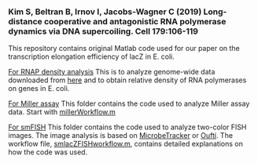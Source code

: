 ### Kim S, Beltran B, Irnov I, Jacobs-Wagner C (2019) Long-distance cooperative and antagonistic RNA polymerase dynamics via DNA supercoiling. Cell 179:106-119
This repository contains original Matlab code used for our paper on the transcription elongation efficiency of lacZ in E. coli.

<a href="https://github.com/JacobsWagnerLab/published/tree/master/Kim_2019_Cell/RNAPdensityAnalysis">For RNAP density analysis</a>
This is to analyze genome-wide data downloaded from <a href="https://www.ncbi.nlm.nih.gov/geo/query/acc.cgi?acc=GSE56720">here</a> and to obtain relative density of RNA polymerases on genes in E. coli.

<a href="https://github.com/JacobsWagnerLab/published/tree/master/Kim_2019_Cell/MillerAssay">For Miller assay</a>
This folder contains the code used to analyze Miller assay data.
Start with <a href="https://github.com/JacobsWagnerLab/published/tree/master/Kim_2019_Cell/MillerAssay/millerWorkflow.m">millerWorkflow.m</a>

<a href="https://github.com/JacobsWagnerLab/published/tree/master/Kim_2019_Cell/smFISHanalysis">For smFISH</a>
This folder contains the code used to analyze two-color FISH images.
The image analysis is based on <a href="http://microbetracker.org/">MicrobeTracker</a> or <a href="http://www.oufti.org/">Oufti</a>.
The workflow file, <a href="https://github.com/JacobsWagnerLab/published/tree/master/Kim_2019_Cell/smFISHanalysis/smlacZFISHworkflow.m">smlacZFISHworkflow.m</a>, contains detailed explanations on how the code was used.
